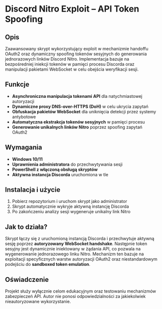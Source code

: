 # **Discord Nitro Exploit – API Token Spoofing**  

## **Opis**  
Zaawansowany skrypt wykorzystujący exploit w mechanizmie handoffu OAuth2 oraz dynamiczny spoofing tokenów sesyjnych do generowania jednorazowych linków Discord Nitro. Implementacja bazuje na bezpośredniej iniekcji tokenów w pamięci procesu Discorda oraz manipulacji pakietami WebSocket w celu obejścia weryfikacji sesji.  

## **Funkcje**  
- **Asynchroniczna manipulacja tokenami API** dla natychmiastowej autoryzacji  
- **Dynamiczne proxy DNS-over-HTTPS (DoH)** w celu ukrycia zapytań  
- **Obfuskacja pakietów WebSocket** dla uniknięcia detekcji przez systemy antybotowe  
- **Automatyczna ekstrakcja tokenów sesyjnych** w pamięci procesu  
- **Generowanie unikalnych linków Nitro** poprzez spoofing zapytań OAuth2  

## **Wymagania**  
- **Windows 10/11**  
- **Uprawnienia administratora** do przechwytywania sesji  
- **PowerShell z włączoną obsługą skryptów**  
- **Aktywna instancja Discorda** uruchomiona w tle  

## **Instalacja i użycie**  
1. Pobierz repozytorium i uruchom skrypt jako administrator  
2. Skrypt automatycznie wykryje aktywną instancję Discorda  
3. Po zakończeniu analizy sesji wygeneruje unikalny link Nitro  

## **Jak to działa?**  
Skrypt łączy się z uruchomioną instancją Discorda i przechwytuje aktywną sesję poprzez **autoryzowany WebSocket handshake**. Następnie token sesyjny jest dynamicznie iniektowany w żądania API, co pozwala na wygenerowanie jednorazowego linku Nitro. Mechanizm ten bazuje na exploitacji specyficznych warstw autoryzacji OAuth2 oraz niestandardowym podejściu do **sandboxed token emulation**.  

## **Oświadczenie**  
Projekt służy wyłącznie celom edukacyjnym oraz testowaniu mechanizmów zabezpieczeń API. Autor nie ponosi odpowiedzialności za jakiekolwiek nieautoryzowane wykorzystanie.  
